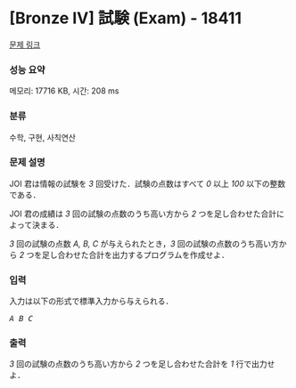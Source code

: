 # [Bronze IV] 試験 (Exam) - 18411 

[문제 링크](https://www.acmicpc.net/problem/18411) 

### 성능 요약

메모리: 17716 KB, 시간: 208 ms

### 분류

수학, 구현, 사칙연산

### 문제 설명

<p>JOI 君は情報の試験を <var>3</var> 回受けた．試験の点数はすべて <var>0</var> 以上 <var>100</var> 以下の整数である．</p>

<p>JOI 君の成績は <var>3</var> 回の試験の点数のうち高い方から <var>2</var> つを足し合わせた合計によって決まる．</p>

<p><var>3</var> 回の試験の点数 <var>A, B, C</var> が与えられたとき，<var>3</var> 回の試験の点数のうち高い方から <var>2</var> つを足し合わせた合計を出力するプログラムを作成せよ．</p>

### 입력 

 <p>入力は以下の形式で標準入力から与えられる．</p>

<pre><var>A</var> <var>B</var> <var>C</var></pre>

### 출력 

 <p><var>3</var> 回の試験の点数のうち高い方から <var>2</var> つを足し合わせた合計を <var>1</var> 行で出力せよ．</p>

